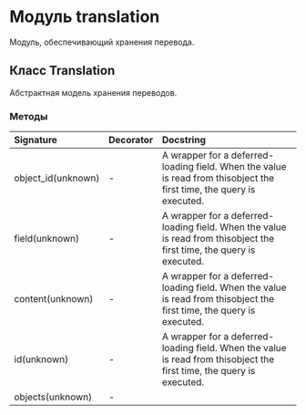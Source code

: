# Модуль translation

Модуль, обеспечивающий хранения перевода.

## Класс Translation

Абстрактная модель хранения переводов.

### Методы

| Signature          | Decorator | Docstring                                                                                                             |
| :----------------- | :-------- | :-------------------------------------------------------------------------------------------------------------------- |
| object_id(unknown) | -         | A wrapper for a deferred-loading field. When the value is read from thisobject the first time, the query is executed. |
| field(unknown)     | -         | A wrapper for a deferred-loading field. When the value is read from thisobject the first time, the query is executed. |
| content(unknown)   | -         | A wrapper for a deferred-loading field. When the value is read from thisobject the first time, the query is executed. |
| id(unknown)        | -         | A wrapper for a deferred-loading field. When the value is read from thisobject the first time, the query is executed. |
| objects(unknown)   | -         |                                                                                                                       |